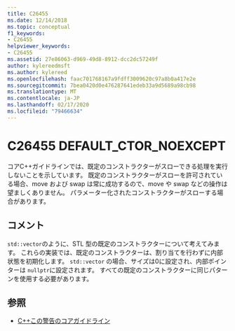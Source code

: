 ```yaml
---
title: C26455
ms.date: 12/14/2018
ms.topic: conceptual
f1_keywords:
- C26455
helpviewer_keywords:
- C26455
ms.assetid: 27e86063-d969-49d8-8912-dcc2dc57249f
author: kylereedmsft
ms.author: kylereed
ms.openlocfilehash: faac701768167a9fdff3009620c97a8b0a417e2e
ms.sourcegitcommit: 7bea0420d0e476287641edeb33a9d5689a98cb98
ms.translationtype: MT
ms.contentlocale: ja-JP
ms.lasthandoff: 02/17/2020
ms.locfileid: "79466634"
---
```

# <a name="c26455-default_ctor_noexcept"></a>C26455 DEFAULT_CTOR_NOEXCEPT

コアC++ガイドラインでは、既定のコンストラクターがスローできる処理を実行しないことを示しています。 既定のコンストラクターがスローを許可されている場合、move および swap は常に成功するので、move や swap などの操作は望ましくありません。 パラメーター化されたコンストラクターがスローする場合があります。

## <a name="remarks"></a>コメント

`std::vector`のように、STL 型の既定のコンストラクターについて考えてみます。 これらの実装では、既定のコンストラクターは、割り当てを行わずに内部状態を初期化します。 `std::vector` の場合、サイズは0に設定され、内部ポインターは `nullptr`に設定されます。 すべての既定のコンストラクターに同じパターンを使用する必要があります。

## <a name="see-also"></a>参照

- [C++この警告のコアガイドライン](https://github.com/isocpp/CppCoreGuidelines/blob/master/CppCoreGuidelines.md#Rf-noexcept)
